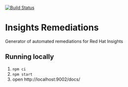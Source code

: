 [![Build Status](https://jenkins-insights-jenkins.1b13.insights.openshiftapps.com/buildStatus/icon?job=insights-remediations/insights-remediations-ci)](https://jenkins-insights-jenkins.1b13.insights.openshiftapps.com/job/insights-remediations/job/insights-remediations-ci/)

# Insights Remediations

Generator of automated remediations for Red Hat Insights

## Running locally

1. ```npm ci```
1. ```npm start```
1. open http://localhost:9002/docs/
